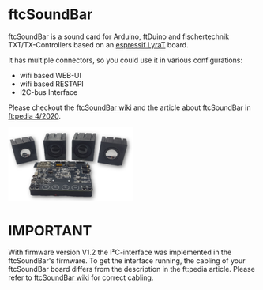 # ftcSoundBar

ftcSoundBar is a sound card for Arduino, ftDuino and fischertechnik TXT/TX-Controllers based on an <a href="https://www.espressif.com/en/products/devkits/esp32-lyrat">espressif LyraT</a> board.

It has multiple connectors, so you could use it in various configurations:
- wifi based WEB-UI
- wifi based RESTAPI
- I2C-bus Interface

Please checkout the <a href="https://github.com/elektrofuzzis/ftcSoundBar/wiki/">ftcSoundBar wiki</a> and the article about ftcSoundBar in <a href="https://ftcommunity.de/ftpedia/2020/2020-4/ftpedia-2020-4.pdf#page=73">ft:pedia 4/2020</a>.

<img src="wikifiles/ftcSoundBar.png" width="50%">

# IMPORTANT

With firmware version V1.2 the I²C-interface was implemented in the ftcSoundBar's firmware. To get the interface running, the cabling of your ftcSoundBar board differs from the description in the ft:pedia article. Please refer to <a href="https://github.com/elektrofuzzis/ftcSoundBar/wiki/">ftcSoundBar wiki</a> for correct cabling.
